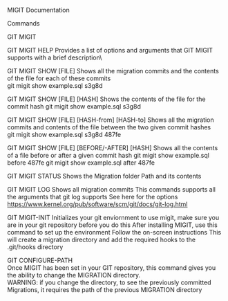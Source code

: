 MIGIT
Documentation

Commands

GIT MIGIT

GIT MIGIT HELP
Provides a list of options and arguments that GIT MIGIT supports with a brief description\

GIT MIGIT SHOW [FILE]
Shows all the migration commits and the contents of the file for each of these commits\
git migit show example.sql s3g8d

GIT MIGIT SHOW [FILE] [HASH]
Shows the contents of the file for the commit hash
git migit show example.sql s3g8d

GIT MIGIT SHOW [FILE] [HASH-from] [HASH-to]
Shows all the migration commits and contents of the file between the two given commit hashes\
git migit show example.sql s3g8d 487fe

GIT MIGIT SHOW [FILE] [BEFORE/-AFTER] [HASH]
Shows all the contents of a file before or after a given commit hash
git migit show example.sql before 487fe
git migit show example.sql after 487fe

GIT MIGIT STATUS
Shows the Migration folder Path and its contents

GIT MIGIT LOG
Shows all migration commits
This commands supports all the arguments that git log supports
See here for the options https://www.kernel.org/pub/software/scm/git/docs/git-log.html

GIT MIGIT-INIT
Initializes your git enviornment to use migit, make sure you are in your git repository before you do this
After installing MIGIT, use this command to set up the environment
Follow the on-screen instructions
This will create a migration directory and add the required hooks to the .git/hooks directory

GIT CONFIGURE-PATH\
Once MIGIT has been set in your GIT repository, this command gives you the ability to change the MIGRATION directory.  
WARNING: if you change the directory, to see the previously committed Migrations, it requires the path of the previous MIGRATION directory
